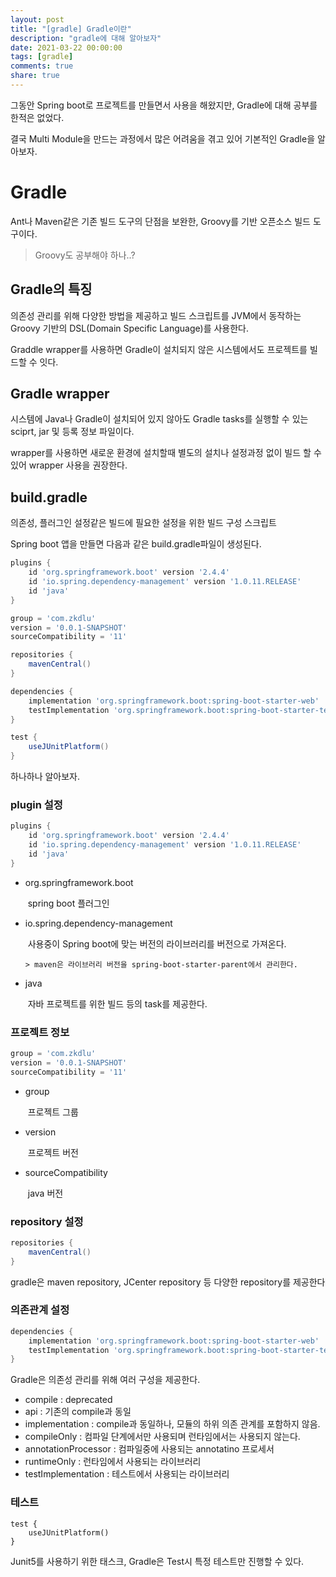 ```yaml
---
layout: post
title: "[gradle] Gradle이란"
description: "gradle에 대해 알아보자"
date: 2021-03-22 00:00:00
tags: [gradle]
comments: true
share: true
---
```


그동안 Spring boot로 프로젝트를 만들면서 사용을 해왔지만, Gradle에 대해 공부를 한적은 없었다.

결국 Multi Module을 만드는 과정에서 많은 어려움을 겪고 있어 기본적인 Gradle을 알아보자.



# Gradle

Ant나 Maven같은 기존 빌드 도구의 단점을 보완한, Groovy를 기반 오픈소스 빌드 도구이다. 

> Groovy도 공부해야 하나..?



## Gradle의 특징

의존성 관리를 위해 다양한 방법을 제공하고 빌드 스크립트를 JVM에서 동작하는 Groovy 기반의 DSL(Domain Specific Language)를 사용한다.

Graddle wrapper를 사용하면 Gradle이 설치되지 않은 시스템에서도 프로젝트를 빌드할 수 잇다. 

## Gradle wrapper

시스템에 Java나 Gradle이 설치되어 있지 않아도 Gradle tasks를 실행할 수 있는 sciprt, jar 및 등록 정보 파일이다.

wrapper를 사용하면 새로운 환경에 설치할때 별도의 설치나 설정과정 없이 빌드 할 수 있어 wrapper 사용을 권장한다.

## build.gradle

의존성, 플러그인 설정같은 빌드에 필요한 설정을 위한 빌드 구성 스크립트


Spring boot 앱을 만들면 다음과 같은 build.gradle파일이 생성된다.

```groovy
plugins {
    id 'org.springframework.boot' version '2.4.4'
    id 'io.spring.dependency-management' version '1.0.11.RELEASE'
    id 'java'
}

group = 'com.zkdlu'
version = '0.0.1-SNAPSHOT'
sourceCompatibility = '11'

repositories {
    mavenCentral()
}

dependencies {
    implementation 'org.springframework.boot:spring-boot-starter-web'
    testImplementation 'org.springframework.boot:spring-boot-starter-test'
}

test {
    useJUnitPlatform()
}
```



하나하나 알아보자.

### plugin 설정

  ```groovy
  plugins {
      id 'org.springframework.boot' version '2.4.4'
      id 'io.spring.dependency-management' version '1.0.11.RELEASE'
      id 'java'
  }
  ```

- org.springframework.boot

  ​	spring boot 플러그인

- io.spring.dependency-management

  ​	사용중이 Spring boot에 맞는 버전의 라이브러리를 버전으로 가져온다.

	  > maven은 라이브러리 버전을 spring-boot-starter-parent에서 관리한다.

- java

  ​	자바 프로젝트를 위한 빌드 등의 task를 제공한다.

### 프로젝트 정보

```groovy
group = 'com.zkdlu'
version = '0.0.1-SNAPSHOT'
sourceCompatibility = '11'
```

- group

  ​	프로젝트 그룹

- version

  ​	프로젝트 버전

- sourceCompatibility

  ​	java 버전

### repository 설정

```groovy
repositories {
    mavenCentral()
}
```

gradle은 maven repository, JCenter repository 등 다양한 repository를 제공한다



### 의존관계 설정

```groovy
dependencies {
    implementation 'org.springframework.boot:spring-boot-starter-web'
    testImplementation 'org.springframework.boot:spring-boot-starter-test'
}
```

Gradle은 의존성 관리를 위해 여러 구성을 제공한다.

- compile : deprecated
- api : 기존의 compile과 동일
- implementation : compile과 동일하나, 모듈의 하위 의존 관계를 포함하지 않음.
- compileOnly : 컴파일 단계에서만 사용되며 런타임에서는 사용되지 않는다.
- annotationProcessor : 컴파일중에 사용되는 annotatino 프로세서
- runtimeOnly : 런타임에서 사용되는 라이브러리
- testImplementation : 테스트에서 사용되는 라이브러리



### 테스트

```goovy
test {
    useJUnitPlatform()
}
```

Junit5를 사용하기 위한 태스크, Gradle은 Test시 특정 테스트만 진행할 수 있다.
